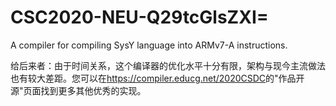 # CSC2020-NEU-Q29tcGlsZXI=
 
A compiler for compiling SysY language into ARMv7-A instructions.

给后来者：由于时间关系，这个编译器的优化水平十分有限，架构与现今主流做法也有较大差距。您可以在<https://compiler.educg.net/2020CSDC>的"作品开源"页面找到更多其他优秀的实现。
